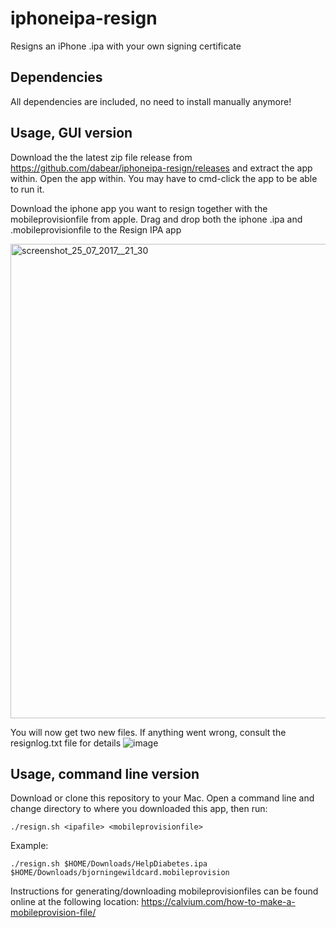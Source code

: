 # iphoneipa-resign

Resigns an iPhone .ipa with your own signing certificate

## Dependencies
All dependencies are included, no need to install manually anymore!

## Usage, GUI version

Download the the latest zip file release from https://github.com/dabear/iphoneipa-resign/releases  and extract the app within. Open the app within. You may have to cmd-click the app to be able to run it.

Download the iphone app you want to resign together with the mobileprovisionfile from apple. Drag and drop both the iphone .ipa and .mobileprovisionfile to the Resign IPA app


<img width="759" alt="screenshot_25_07_2017__21_30" src="https://user-images.githubusercontent.com/442324/28590603-fdf24326-7182-11e7-8370-fa8859205b76.png">

You will now get two new files. If anything went wrong, consult the resignlog.txt file for details
![image](https://user-images.githubusercontent.com/442324/28590667-43f0d824-7183-11e7-840c-bb06c050ffb5.png)



## Usage, command line version

Download or clone this repository to your Mac. Open a command line and change directory to where you downloaded this app, then run:
```
./resign.sh <ipafile> <mobileprovisionfile>
```

Example:
```
./resign.sh $HOME/Downloads/HelpDiabetes.ipa $HOME/Downloads/bjorningewildcard.mobileprovision

```

 Instructions for generating/downloading mobileprovisionfiles can be found online at the following location: https://calvium.com/how-to-make-a-mobileprovision-file/

